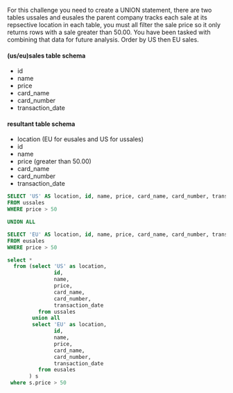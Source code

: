 For this challenge you need to create a UNION statement, there are two tables ussales and eusales the parent company tracks each sale at its repsective location in each table, you must all filter the sale price so it only returns rows with a sale greater than 50.00. You have been tasked with combining that data for future analysis. Order by US then EU sales.

#### (us/eu)sales table schema
* id
* name
* price
* card_name
* card_number
* transaction_date

#### resultant table schema
* location (EU for eusales and US for ussales)
* id
* name
* price (greater than 50.00)
* card_name
* card_number
* transaction_date
```sql
SELECT 'US' AS location, id, name, price, card_name, card_number, transaction_date
FROM ussales
WHERE price > 50

UNION ALL

SELECT 'EU' AS location, id, name, price, card_name, card_number, transaction_date
FROM eusales
WHERE price > 50
```
```sql
select *
  from (select 'US' as location,
               id,
               name,
               price,
               card_name,
               card_number,
               transaction_date
          from ussales
        union all
        select 'EU' as location,
               id,
               name,
               price,
               card_name,
               card_number,
               transaction_date
          from eusales
       ) s
 where s.price > 50
```
